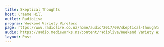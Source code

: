 ```yaml
---
title: Skeptical Thoughts
host: Graeme Hill
outlet: RadioLive
program: Weekend Variety Wireless
page: https://www.radiolive.co.nz/home/audio/2017/09/skeptical-thoughts-with-mark-honeychurch.html
audio: https://audio.mediaworks.nz/content/radiolive/Weekend Variety Wireless/September/03_09_17_Skeptical.mp3
layout: Post
---
```


<page-radio />
